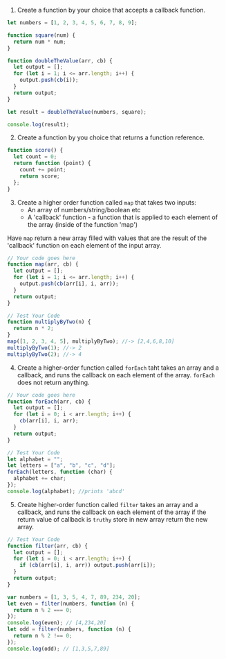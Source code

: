 1. Create a function by your choice that accepts a callback function.

```js
let numbers = [1, 2, 3, 4, 5, 6, 7, 8, 9];

function square(num) {
  return num * num;
}

function doubleTheValue(arr, cb) {
  let output = [];
  for (let i = 1; i <= arr.length; i++) {
    output.push(cb(i));
  }
  return output;
}

let result = doubleTheValue(numbers, square);

console.log(result);
```

2. Create a function by you choice that returns a function reference.

```js
function score() {
  let count = 0;
  return function (point) {
    count += point;
    return score;
  };
}
```

3. Create a higher order function called `map` that takes two inputs:
   - An array of numbers/string/boolean etc
   - A 'callback' function - a function that is applied to each element of the array (inside of the function 'map')

Have `map` return a new array filled with values that are the result of the 'callback' function on each element of the input array.

```js
// Your code goes here
function map(arr, cb) {
  let output = [];
  for (let i = 1; i <= arr.length; i++) {
    output.push(cb(arr[i], i, arr));
  }
  return output;
}

// Test Your Code
function multiplyByTwo(n) {
  return n * 2;
}
map([1, 2, 3, 4, 5], multiplyByTwo); //-> [2,4,6,8,10]
multiplyByTwo(1); //-> 2
multiplyByTwo(2); //-> 4
```

4. Create a higher-order function called `forEach` taht takes an array and a callback, and runs the callback on each element of the array. `forEach` does not return anything.

```js
// Your code goes here
function forEach(arr, cb) {
  let output = [];
  for (let i = 0; i < arr.length; i++) {
    cb(arr[i], i, arr);
  }
  return output;
}

// Test Your Code
let alphabet = "";
let letters = ["a", "b", "c", "d"];
forEach(letters, function (char) {
  alphabet += char;
});
console.log(alphabet); //prints 'abcd'
```

5. Create higher-order function called `filter` takes an array and a callback, and runs the callback on each element of the array if the return value of callback is `truthy` store in new array return the new array.

```js
// Test Your Code
function filter(arr, cb) {
  let output = [];
  for (let i = 0; i < arr.length; i++) {
    if (cb(arr[i], i, arr)) output.push(arr[i]);
  }
  return output;
}

var numbers = [1, 3, 5, 4, 7, 89, 234, 20];
let even = filter(numbers, function (n) {
  return n % 2 === 0;
});
console.log(even); // [4,234,20]
let odd = filter(numbers, function (n) {
  return n % 2 !== 0;
});
console.log(odd); // [1,3,5,7,89]
```
